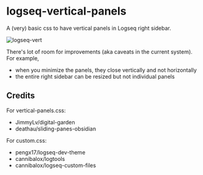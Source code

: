 # logseq-vertical-panels

A (very) basic css to have vertical panels in Logseq right sidebar.

![logseq-vert](https://user-images.githubusercontent.com/99054998/161457229-47df7749-301b-45ef-83e9-264ec1cf73e5.gif)

There's lot of room for improvements (aka caveats in the current system). For example, 

* when you minimize the panels, they close vertically and not horizontally
* the entire right sidebar can be resized but not individual panels

## Credits

For vertical-panels.css:

* JimmyLv/digital-garden
* deathau/sliding-panes-obsidian

For custom.css:

* pengx17/logseq-dev-theme
* cannibalox/logtools
* cannibalox/logseq-custom-files

